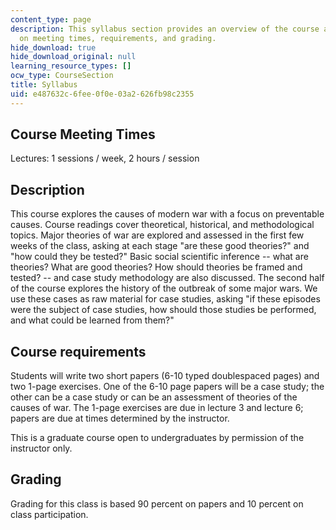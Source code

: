 ```yaml
---
content_type: page
description: This syllabus section provides an overview of the course and information
  on meeting times, requirements, and grading.
hide_download: true
hide_download_original: null
learning_resource_types: []
ocw_type: CourseSection
title: Syllabus
uid: e487632c-6fee-0f0e-03a2-626fb98c2355
---
```


Course Meeting Times
--------------------

Lectures: 1 sessions / week, 2 hours / session

Description
-----------

This course explores the causes of modern war with a focus on preventable causes. Course readings cover theoretical, historical, and methodological topics. Major theories of war are explored and assessed in the first few weeks of the class, asking at each stage "are these good theories?" and "how could they be tested?" Basic social scientific inference -- what are theories? What are good theories? How should theories be framed and tested? -- and case study methodology are also discussed. The second half of the course explores the history of the outbreak of some major wars. We use these cases as raw material for case studies, asking "if these episodes were the subject of case studies, how should those studies be performed, and what could be learned from them?"

Course requirements
-------------------

Students will write two short papers (6-10 typed doublespaced pages) and two 1-page exercises. One of the 6-10 page papers will be a case study; the other can be a case study or can be an assessment of theories of the causes of war. The 1-page exercises are due in lecture 3 and lecture 6; papers are due at times determined by the instructor.

This is a graduate course open to undergraduates by permission of the instructor only.

Grading
-------

Grading for this class is based 90 percent on papers and 10 percent on class participation.